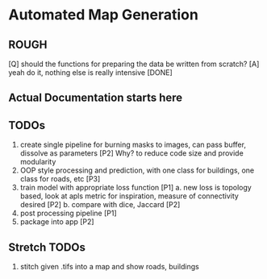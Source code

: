 # Automated Map Generation

## ROUGH
[Q] should the functions for preparing the data be written from scratch?
[A] yeah do it, nothing else is really intensive
[DONE]
## Actual Documentation starts here


## TODOs
1. create single pipeline for burning masks to images, can pass buffer, dissolve as parameters [P2]
Why? to reduce code size and provide modularity 
2. OOP style processing and prediction, with one class for buildings, one class for roads, etc [P3]
3. train model with appropriate loss function [P1]
    a.  new loss is topology based, look at apls metric for inspiration, measure of connectivity desired [P2]
    b. compare with dice, Jaccard [P2]
4. post processing pipeline [P1] 
5. package into app [P2]

## Stretch TODOs
1. stitch given .tifs into a map and show roads, buildings 

